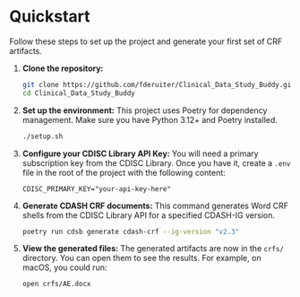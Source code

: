 # Quickstart

Follow these steps to set up the project and generate your first set of CRF artifacts.

1.  **Clone the repository:**
    ```bash
    git clone https://github.com/fderuiter/Clinical_Data_Study_Buddy.git
    cd Clinical_Data_Study_Buddy
    ```

2.  **Set up the environment:**
    This project uses Poetry for dependency management. Make sure you have Python 3.12+ and Poetry installed.
    ```bash
    ./setup.sh
    ```

3.  **Configure your CDISC Library API Key:**
    You will need a primary subscription key from the CDISC Library. Once you have it, create a `.env` file in the root of the project with the following content:
    ```
    CDISC_PRIMARY_KEY="your-api-key-here"
    ```

4.  **Generate CDASH CRF documents:**
    This command generates Word CRF shells from the CDISC Library API for a specified CDASH-IG version.
    ```bash
    poetry run cdsb generate cdash-crf --ig-version "v2.3"
    ```

5.  **View the generated files:**
    The generated artifacts are now in the `crfs/` directory. You can open them to see the results. For example, on macOS, you could run:
    ```bash
    open crfs/AE.docx
    ```

